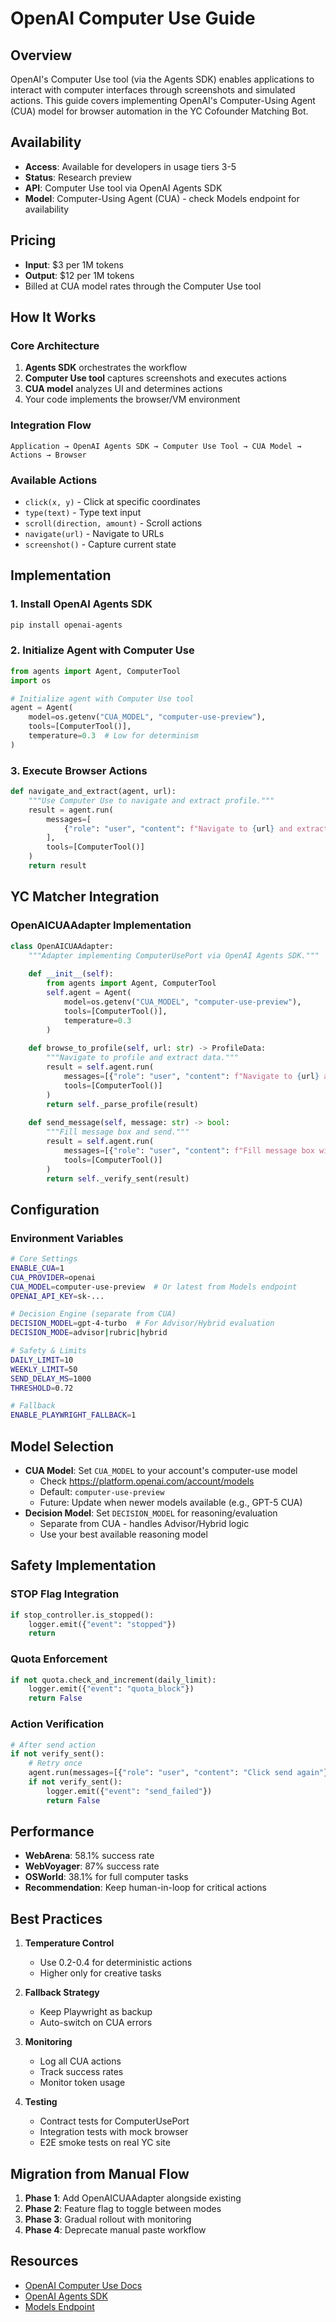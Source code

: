 # OpenAI Computer Use Guide

## Overview
OpenAI's Computer Use tool (via the Agents SDK) enables applications to interact with computer interfaces through screenshots and simulated actions. This guide covers implementing OpenAI's Computer-Using Agent (CUA) model for browser automation in the YC Cofounder Matching Bot.

## Availability
- **Access**: Available for developers in usage tiers 3-5
- **Status**: Research preview
- **API**: Computer Use tool via OpenAI Agents SDK
- **Model**: Computer-Using Agent (CUA) - check Models endpoint for availability

## Pricing
- **Input**: $3 per 1M tokens
- **Output**: $12 per 1M tokens
- Billed at CUA model rates through the Computer Use tool

## How It Works

### Core Architecture
1. **Agents SDK** orchestrates the workflow
2. **Computer Use tool** captures screenshots and executes actions
3. **CUA model** analyzes UI and determines actions
4. Your code implements the browser/VM environment

### Integration Flow
```
Application → OpenAI Agents SDK → Computer Use Tool → CUA Model → Actions → Browser
```

### Available Actions
- `click(x, y)` - Click at specific coordinates
- `type(text)` - Type text input
- `scroll(direction, amount)` - Scroll actions
- `navigate(url)` - Navigate to URLs
- `screenshot()` - Capture current state

## Implementation

### 1. Install OpenAI Agents SDK
```bash
pip install openai-agents
```

### 2. Initialize Agent with Computer Use
```python
from agents import Agent, ComputerTool
import os

# Initialize agent with Computer Use tool
agent = Agent(
    model=os.getenv("CUA_MODEL", "computer-use-preview"),
    tools=[ComputerTool()],
    temperature=0.3  # Low for determinism
)
```

### 3. Execute Browser Actions
```python
def navigate_and_extract(agent, url):
    """Use Computer Use to navigate and extract profile."""
    result = agent.run(
        messages=[
            {"role": "user", "content": f"Navigate to {url} and extract profile text"}
        ],
        tools=[ComputerTool()]
    )
    return result
```

## YC Matcher Integration

### OpenAICUAAdapter Implementation
```python
class OpenAICUAAdapter:
    """Adapter implementing ComputerUsePort via OpenAI Agents SDK."""
    
    def __init__(self):
        from agents import Agent, ComputerTool
        self.agent = Agent(
            model=os.getenv("CUA_MODEL", "computer-use-preview"),
            tools=[ComputerTool()],
            temperature=0.3
        )
    
    def browse_to_profile(self, url: str) -> ProfileData:
        """Navigate to profile and extract data."""
        result = self.agent.run(
            messages=[{"role": "user", "content": f"Navigate to {url} and extract profile"}],
            tools=[ComputerTool()]
        )
        return self._parse_profile(result)
    
    def send_message(self, message: str) -> bool:
        """Fill message box and send."""
        result = self.agent.run(
            messages=[{"role": "user", "content": f"Fill message box with: {message} and click send"}],
            tools=[ComputerTool()]
        )
        return self._verify_sent(result)
```

## Configuration

### Environment Variables
```bash
# Core Settings
ENABLE_CUA=1
CUA_PROVIDER=openai
CUA_MODEL=computer-use-preview  # Or latest from Models endpoint
OPENAI_API_KEY=sk-...

# Decision Engine (separate from CUA)
DECISION_MODEL=gpt-4-turbo  # For Advisor/Hybrid evaluation
DECISION_MODE=advisor|rubric|hybrid

# Safety & Limits
DAILY_LIMIT=10
WEEKLY_LIMIT=50
SEND_DELAY_MS=1000
THRESHOLD=0.72

# Fallback
ENABLE_PLAYWRIGHT_FALLBACK=1
```

## Model Selection
- **CUA Model**: Set `CUA_MODEL` to your account's computer-use model
  - Check https://platform.openai.com/account/models
  - Default: `computer-use-preview`
  - Future: Update when newer models available (e.g., GPT-5 CUA)
- **Decision Model**: Set `DECISION_MODEL` for reasoning/evaluation
  - Separate from CUA - handles Advisor/Hybrid logic
  - Use your best available reasoning model

## Safety Implementation

### STOP Flag Integration
```python
if stop_controller.is_stopped():
    logger.emit({"event": "stopped"})
    return
```

### Quota Enforcement
```python
if not quota.check_and_increment(daily_limit):
    logger.emit({"event": "quota_block"})
    return False
```

### Action Verification
```python
# After send action
if not verify_sent():
    # Retry once
    agent.run(messages=[{"role": "user", "content": "Click send again"}])
    if not verify_sent():
        logger.emit({"event": "send_failed"})
        return False
```

## Performance
- **WebArena**: 58.1% success rate
- **WebVoyager**: 87% success rate
- **OSWorld**: 38.1% for full computer tasks
- **Recommendation**: Keep human-in-loop for critical actions

## Best Practices

1. **Temperature Control**
   - Use 0.2-0.4 for deterministic actions
   - Higher only for creative tasks

2. **Fallback Strategy**
   - Keep Playwright as backup
   - Auto-switch on CUA errors

3. **Monitoring**
   - Log all CUA actions
   - Track success rates
   - Monitor token usage

4. **Testing**
   - Contract tests for ComputerUsePort
   - Integration tests with mock browser
   - E2E smoke tests on real YC site

## Migration from Manual Flow

1. **Phase 1**: Add OpenAICUAAdapter alongside existing
2. **Phase 2**: Feature flag to toggle between modes
3. **Phase 3**: Gradual rollout with monitoring
4. **Phase 4**: Deprecate manual paste workflow

## Resources
- [OpenAI Computer Use Docs](https://platform.openai.com/docs/guides/tools-computer-use)
- [OpenAI Agents SDK](https://openai.github.io/openai-agents-python/)
- [Models Endpoint](https://platform.openai.com/account/models)